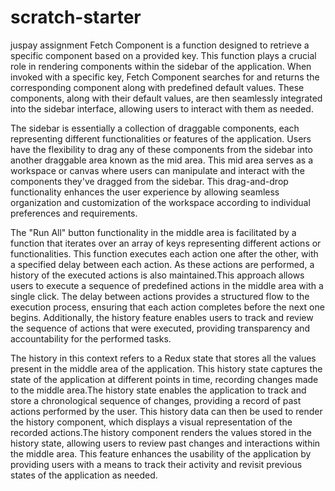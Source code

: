 # scratch-starter
juspay assignment
Fetch Component is a function designed to retrieve a specific component based on a provided key. This function plays a crucial role in rendering components within the sidebar of the application. When invoked with a specific key, Fetch Component searches for and returns the corresponding component along with predefined default values. These components, along with their default values, are then seamlessly integrated into the sidebar interface, allowing users to interact with them as needed.



The sidebar is essentially a collection of draggable components, each representing different functionalities or features of the application. Users have the flexibility to drag any of these components from the sidebar into another draggable area known as the mid area. This mid area serves as a workspace or canvas where users can manipulate and interact with the components they've dragged from the sidebar. This drag-and-drop functionality enhances the user experience by allowing seamless organization and customization of the workspace according to individual preferences and requirements.




The "Run All" button functionality in the middle area is facilitated by a function that iterates over an array of keys representing different actions or functionalities. This function executes each action one after the other, with a specified delay between each action. As these actions are performed, a history of the executed actions is also maintained.This approach allows users to execute a sequence of predefined actions in the middle area with a single click. The delay between actions provides a structured flow to the execution process, ensuring that each action completes before the next one begins. Additionally, the history feature enables users to track and review the sequence of actions that were executed, providing transparency and accountability for the performed tasks.





The history in this context refers to a Redux state that stores all the values present in the middle area of the application. This history state captures the state of the application at different points in time, recording changes made to the middle area.The history state enables the application to track and store a chronological sequence of changes, providing a record of past actions performed by the user. This history data can then be used to render the history component, which displays a visual representation of the recorded actions.The history component renders the values stored in the history state, allowing users to review past changes and interactions within the middle area. This feature enhances the usability of the application by providing users with a means to track their activity and revisit previous states of the application as needed.
